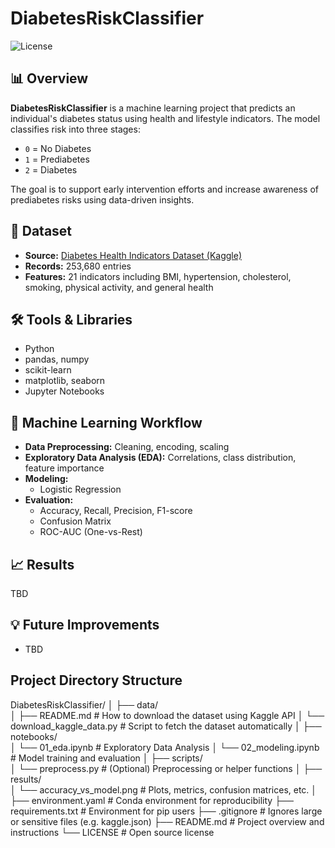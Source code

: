 # DiabetesRiskClassifier

![License](https://img.shields.io/badge/license-MIT-blue.svg)

## 📊 Overview
**DiabetesRiskClassifier** is a machine learning project that predicts an individual's diabetes status using health and lifestyle indicators. The model classifies risk into three stages:
- `0` = No Diabetes
- `1` = Prediabetes
- `2` = Diabetes

The goal is to support early intervention efforts and increase awareness of prediabetes risks using data-driven insights.

## 📁 Dataset
- **Source:** [Diabetes Health Indicators Dataset (Kaggle)](https://www.kaggle.com/datasets/alexteboul/diabetes-health-indicators-dataset/data)
- **Records:** 253,680 entries
- **Features:** 21 indicators including BMI, hypertension, cholesterol, smoking, physical activity, and general health

## 🛠️ Tools & Libraries
- Python
- pandas, numpy
- scikit-learn
- matplotlib, seaborn
- Jupyter Notebooks

## 🧠 Machine Learning Workflow
- **Data Preprocessing:** Cleaning, encoding, scaling
- **Exploratory Data Analysis (EDA):** Correlations, class distribution, feature importance
- **Modeling:**
  - Logistic Regression
- **Evaluation:**
  - Accuracy, Recall, Precision, F1-score
  - Confusion Matrix
  - ROC-AUC (One-vs-Rest)

## 📈 Results
TBD

## 💡 Future Improvements
- TBD

## Project Directory Structure
DiabetesRiskClassifier/
│
├── data/                       
│   ├── README.md               # How to download the dataset using Kaggle API
│   └── download_kaggle_data.py # Script to fetch the dataset automatically
│
├── notebooks/                  
│   └── 01_eda.ipynb            # Exploratory Data Analysis
│   └── 02_modeling.ipynb       # Model training and evaluation
│
├── scripts/                    
│   └── preprocess.py           # (Optional) Preprocessing or helper functions
│
├── results/                    
│   └── accuracy_vs_model.png   # Plots, metrics, confusion matrices, etc.
│
├── environment.yaml            # Conda environment for reproducibility
├── requirements.txt            # Environment for pip users
├── .gitignore                  # Ignores large or sensitive files (e.g. kaggle.json)
├── README.md                   # Project overview and instructions
└── LICENSE                     # Open source license
